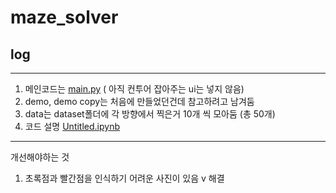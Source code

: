 # maze_solver

## log
___
1. 메인코드는 [main.py](https://github.com/minho511/maze_solver/blob/main/main.py) ( 아직 컨투어 잡아주는 ui는 넣지 않음)
2. demo, demo copy는 처음에 만들었던건데 참고하려고 남겨둠
3. data는 dataset폴더에 각 방향에서 찍은거 10개 씩 모아둠 (총 50개)
4. 코드 설명 [Untitled.ipynb](https://github.com/minho511/maze_solver/blob/main/Untitled.ipynb)

___
개선해야하는 것
1. 초록점과 빨간점을 인식하기 어려운 사진이 있음 v 해결

